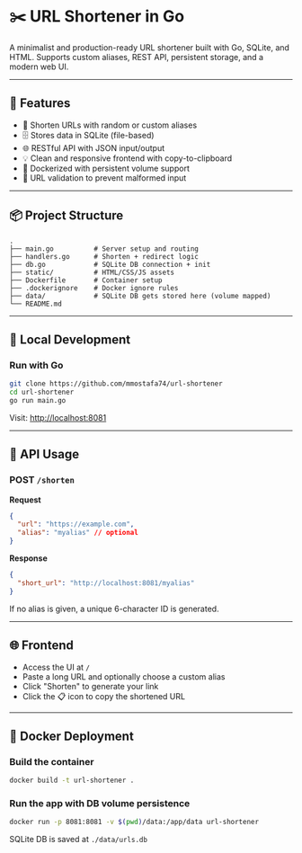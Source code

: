 # ✂️ URL Shortener in Go

A minimalist and production-ready URL shortener built with Go, SQLite, and HTML. Supports custom aliases, REST API, persistent storage, and a modern web UI.

---

## 🚀 Features

- 🔗 Shorten URLs with random or custom aliases
- 🗄️ Stores data in SQLite (file-based)
- 🌐 RESTful API with JSON input/output
- 💡 Clean and responsive frontend with copy-to-clipboard
- 🐳 Dockerized with persistent volume support
- 🔐 URL validation to prevent malformed input

---

## 📦 Project Structure

```
.
├── main.go          # Server setup and routing
├── handlers.go      # Shorten + redirect logic
├── db.go            # SQLite DB connection + init
├── static/          # HTML/CSS/JS assets
├── Dockerfile       # Container setup
├── .dockerignore    # Docker ignore rules
├── data/            # SQLite DB gets stored here (volume mapped)
└── README.md
```

---

## 🧪 Local Development

### Run with Go

```bash
git clone https://github.com/mmostafa74/url-shortener
cd url-shortener
go run main.go
```

Visit: [http://localhost:8081](http://localhost:8081)

---

## 🔌 API Usage

### POST `/shorten`

**Request**

```json
{
  "url": "https://example.com",
  "alias": "myalias" // optional
}
```

**Response**

```json
{
  "short_url": "http://localhost:8081/myalias"
}
```

If no alias is given, a unique 6-character ID is generated.

---

## 🌐 Frontend

- Access the UI at `/`
- Paste a long URL and optionally choose a custom alias
- Click "Shorten" to generate your link
- Click the 📋 icon to copy the shortened URL

---

## 🐳 Docker Deployment

### Build the container

```bash
docker build -t url-shortener .
```

### Run the app with DB volume persistence

```bash
docker run -p 8081:8081 -v $(pwd)/data:/app/data url-shortener
```

SQLite DB is saved at `./data/urls.db`

